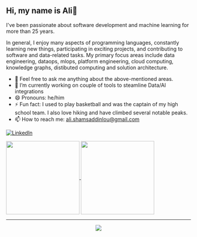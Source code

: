 ## Hi, my name is Ali👋

I've been passionate about software development and machine learning for more than 25 years.

In general, I enjoy many aspects of programming languages, constantly learning new things, participating in exciting projects, and contributing to software and data-related tasks. My primary focus areas include data engineering, dataops, mlops, platform engineering, cloud computing, knowledge graphs, distibuted computing and solution architecture.

- 💬 Feel free to ask me anything about the above-mentioned areas.
- 🔭 I’m currently working on couple of tools to steamline Data/AI integrations
- 😄 Pronouns: he/him
- ⚡ Fun fact: I used to play basketball and was the captain of my high school team. I also love hiking and have climbed several notable peaks.
- 📫 How to reach me: ali.shamsaddinlou@gmail.com

[![LinkedIn](linkedin1.JPG)](https://www.linkedin.com/in/sakilansari/) 

<a href="https://github.com/alishams8/github-readme-stats">
  <img height=200 align="center" src="https://github-readme-stats.vercel.app/api?username=alishams8&show_icons=true&theme=radical" />
</a>
<a href="https://github.com/alishams8/github-readme-stats">
  <img height=200 align="center" src="https://github-readme-stats.vercel.app/api/top-langs/?username=alishams8&hide_progress=False&theme=radical" />
</a>

------------
  <div align="center">
        <a href="https://git.io/streak-stats" >
            <img src="https://streak-stats.demolab.com/?user=alishams8&theme=dark"  />
        </a>
    </div>
<!-- ![Top Langs](https://github-readme-stats.vercel.app/api/top-langs/?username=Sakil786&hide_progress=False) -->
